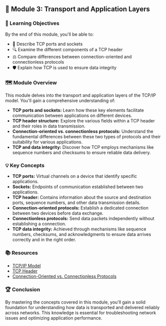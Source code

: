 ## 📡 Module 3: Transport and Application Layers

### 🎯 Learning Objectives

By the end of this module, you'll be able to:

* 🔌 Describe TCP ports and sockets
* 🔍 Examine the different components of a TCP header
* ⚖️ Compare differences between connection-oriented and connectionless protocols
* 🛡️ Explain how TCP is used to ensure data integrity

### 🗺️ Module Overview

This module delves into the transport and application layers of the TCP/IP model. You'll gain a comprehensive understanding of:

* **TCP ports and sockets:** Learn how these key elements facilitate communication between applications on different devices.
* **TCP header structure:** Explore the various fields within a TCP header and their roles in data transmission.
* **Connection-oriented vs. connectionless protocols:** Understand the fundamental differences between these two types of protocols and their suitability for various applications.
* **TCP and data integrity:** Discover how TCP employs mechanisms like sequence numbers and checksums to ensure reliable data delivery.

### 💡 Key Concepts

* **TCP ports:** Virtual channels on a device that identify specific applications.
* **Sockets:** Endpoints of communication established between two applications.
* **TCP header:** Contains information about the source and destination ports, sequence numbers, and other data transmission details.
* **Connection-oriented protocols:** Establish a dedicated connection between two devices before data exchange.
* **Connectionless protocols:** Send data packets independently without establishing a connection.
* **TCP data integrity:** Achieved through mechanisms like sequence numbers, checksums, and acknowledgments to ensure data arrives correctly and in the right order.

### 📚 Resources

* [TCP/IP Model](https://en.wikipedia.org/wiki/TCP/IP_model)
* [TCP Header](https://www.cloudflare.com/learning/ddos/glossary/tcp-header/)
* [Connection-Oriented vs. Connectionless Protocols](https://www.geeksforgeeks.org/difference-between-connection-oriented-and-connectionless-protocol/)

### 🏆 Conclusion

By mastering the concepts covered in this module, you'll gain a solid foundation for understanding how data is transported and delivered reliably across networks. This knowledge is essential for troubleshooting network issues and optimizing application performance.